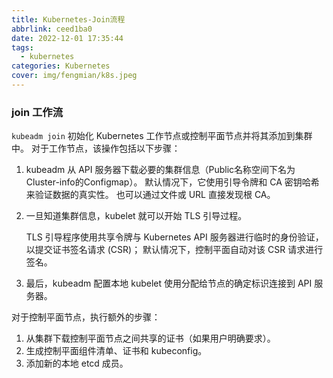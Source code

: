 ```yaml
---
title: Kubernetes-Join流程
abbrlink: ceed1ba0
date: 2022-12-01 17:35:44
tags:
  - kubernetes
categories: Kubernetes
cover: img/fengmian/k8s.jpeg
---
```

### join 工作流

`kubeadm join` 初始化 Kubernetes 工作节点或控制平面节点并将其添加到集群中。 对于工作节点，该操作包括以下步骤：

1. kubeadm 从 API 服务器下载必要的集群信息（Public名称空间下名为Cluster-info的Configmap）。 默认情况下，它使用引导令牌和 CA 密钥哈希来验证数据的真实性。 也可以通过文件或 URL 直接发现根 CA。

1. 一旦知道集群信息，kubelet 就可以开始 TLS 引导过程。

   TLS 引导程序使用共享令牌与 Kubernetes API 服务器进行临时的身份验证，以提交证书签名请求 (CSR)； 默认情况下，控制平面自动对该 CSR 请求进行签名。

1. 最后，kubeadm 配置本地 kubelet 使用分配给节点的确定标识连接到 API 服务器。

对于控制平面节点，执行额外的步骤：

1. 从集群下载控制平面节点之间共享的证书（如果用户明确要求）。
2. 生成控制平面组件清单、证书和 kubeconfig。
3. 添加新的本地 etcd 成员。